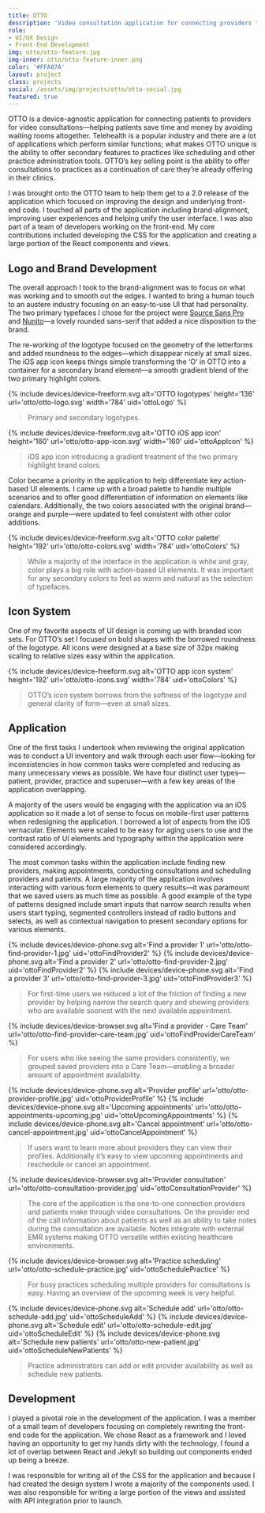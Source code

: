 ```yaml
---
title: OTTO
description: 'Video consultation application for connecting providers to patients, practice administration and scheduling.'
role:
- UI/UX Design
- Front-End Development
img: otto/otto-feature.jpg
img-inner: otto/otto-feature-inner.png
color: '#FFA07A'
layout: project
class: projects
social: /assets/img/projects/otto/otto-social.jpg
featured: true
---
```


OTTO is a device-agnostic application for connecting patients to providers for video consultations—helping patients save time and money by avoiding waiting rooms altogether. Telehealth is a popular industry and there are a lot of applications which perform similar functions; what makes OTTO unique is the ability to offer secondary features to practices like scheduling and other practice administration tools. OTTO’s key selling point is the ability to offer consultations to practices as a continuation of care they’re already offering in their clinics. 

I was brought onto the OTTO team to help them get to a 2.0 release of the application which focused on improving the design and underlying front-end code. I touched all parts of the application including brand-alignment, improving user experiences and helping unify the user interface. I was also part of a team of developers working on the front-end. My core contributions included developing the CSS for the application and creating a large portion of the React components and views.

## Logo and Brand Development

The overall approach I took to the brand-alignment was to focus on what was working and to smooth out the edges. I wanted to bring a human touch to an austere industry focusing on an easy-to-use UI that had personality. The two primary typefaces I chose for the project were [Source Sans Pro](https://fonts.google.com/specimen/Source+Sans+Pro) and [Nunito](https://fonts.google.com/specimen/Nunito)—a lovely rounded sans-serif that added a nice disposition to the brand.

The re-working of the logotype focused on the geometry of the letterforms and added roundness to the edges—which disappear nicely at small sizes. The iOS app icon keeps things simple transforming the ‘O’ in OTTO into a container for a secondary brand element—a smooth gradient blend of the two primary highlight colors.

<section class="device">
{% include devices/device-freeform.svg
alt='OTTO logotypes'
height='136'
url='otto/otto-logo.svg'
width='784'
uid='ottoLogo'
%}
</section>

> Primary and secondary logotypes.

<section class="device">
{% include devices/device-freeform.svg
alt='OTTO iOS app icon'
height='160'
url='otto/otto-app-icon.svg'
width='160'
uid='ottoAppIcon'
%}
</section>

> iOS app icon introducing a gradient treatment of the two primary highlight brand colors.

Color became a priority in the application to help differentiate key action-based UI elements. I came up with a broad palette to handle multiple scenarios and to offer good differentiation of information on elements like calendars. Additionally, the two colors associated with the original brand—orange and purple—were updated to feel consistent with other color additions.

<section class="device">
{% include devices/device-freeform.svg
alt='OTTO color palette'
height='192'
url='otto/otto-colors.svg'
width='784'
uid='ottoColors'
%}
</section>

> While a majority of the interface in the application is white and gray, color plays a big role with action-based UI elements. It was important for any secondary colors to feel as warm and natural as the selection of typefaces.


## Icon System

One of my favorite aspects of UI design is coming up with branded icon sets. For OTTO’s set I focused on bold shapes with the borrowed roundness of the logotype. All icons were designed at a base size of 32px making scaling to relative sizes easy within the application.

<section class="device">
{% include devices/device-freeform.svg
alt='OTTO app icon system'
height='192'
url='otto/otto-icons.svg'
width='784'
uid='ottoColors'
%}
</section>

> OTTO’s icon system borrows from the softness of the logotype and general clarity of form—even at small sizes.

## Application

One of the first tasks I undertook when reviewing the original application was to conduct a UI inventory and walk through each user flow—looking for inconsistencies in how common tasks were completed and reducing as many unnecessary views as possible. We have four distinct user types—patient, provider, practice and superuser—with a few key areas of the application overlapping.

A majority of the users would be engaging with the application via an iOS application so it made a lot of sense to focus on mobile-first user patterns when redesigning the application. I borrowed a lot of aspects from the iOS vernacular. Elements were scaled to be easy for aging users to use and the contrast ratio of UI elements and typography within the application were considered accordingly.

The most common tasks within the application include finding new providers, making appointments, conducting consultations and scheduling providers and patients. A large majority of the application involves interacting with various form elements to query results—it was paramount that we saved users as much time as possible. A good example of the type of patterns designed include smart inputs that narrow search results when users start typing, segmented controllers instead of radio buttons and selects, as well as contextual navigation to present secondary options for various elements.

<section class="device device--oversized">
{% include devices/device-phone.svg
alt='Find a provider 1'
url='otto/otto-find-provider-1.jpg'
uid='ottoFindProvider2'
%}
{% include devices/device-phone.svg
alt='Find a provider 2'
url='otto/otto-find-provider-2.jpg'
uid='ottoFindProvider2'
%}
{% include devices/device-phone.svg
alt='Find a provider 3'
url='otto/otto-find-provider-3.jpg'
uid='ottoFindProvider3'
%}
</section>

> For first-time users we reduced a lot of the friction of finding a new provider by helping narrow the search query and showing providers who are available soonest with the next available appointment.

<section class="device device--oversized">
{% include devices/device-browser.svg
alt='Find a provider - Care Team'
url='otto/otto-find-provider-care-team.jpg'
uid='ottoFindProviderCareTeam'
%}
</section>

> For users who like seeing the same providers consistently, we grouped saved providers into a Care Team—enabling a broader amount of appointment availability.

<section class="device device--oversized">
{% include devices/device-phone.svg
alt='Provider profile'
url='otto/otto-provider-profile.jpg'
uid='ottoProviderProfile'
%}
{% include devices/device-phone.svg
alt='Upcoming appointments'
url='otto/otto-appointments-upcoming.jpg'
uid='ottoUpcomingAppointments'
%}
{% include devices/device-phone.svg
alt='Cancel appointment'
url='otto/otto-cancel-appointment.jpg'
uid='ottoCancelAppointment'
%}
</section>

> If users want to learn more about providers they can view their profiles. Additionally it’s easy to view upcoming appointments and reschedule or cancel an appointment.

<section class="device device--oversized">
{% include devices/device-browser.svg
alt='Provider consultation'
url='otto/otto-consultation-provider.jpg'
uid='ottoConsultationProvider'
%}
</section>

> The core of the application is the one-to-one connection providers and patients make through video consultations. On the provider end of the call information about patients as well as an ability to take notes during the consultation are available. Notes integrate with external EMR systems making OTTO versatile within existing healthcare environments.

<section class="device device--oversized">
{% include devices/device-browser.svg
alt='Practice scheduling'
url='otto/otto-schedule-practice.jpg'
uid='ottoSchedulePractice'
%}
</section>

> For busy practices scheduling multiple providers for consultations is easy. Having an overview of the upcoming week is very helpful.

<section class="device device--oversized">
{% include devices/device-phone.svg
alt='Schedule add'
url='otto/otto-schedule-add.jpg'
uid='ottoScheduleAdd'
%}
{% include devices/device-phone.svg
alt='Schedule edit'
url='otto/otto-schedule-edit.jpg'
uid='ottoScheduleEdit'
%}
{% include devices/device-phone.svg
alt='Schedule new patients'
url='otto/otto-new-patient.jpg'
uid='ottoScheduleNewPatients'
%}
</section>

> Practice administrators can add or edit provider availability as well as schedule new patients.

## Development

I played a pivotal role in the development of the application. I was a member of a small team of developers focusing on completely rewriting the front-end code for the application. We chose React as a framework and I loved having an opportunity to get my hands dirty with the technology. I found a lot of overlap between React and Jekyll so building out components ended up being a breeze.

I was responsible for writing all of the CSS for the application and because I had created the design system I wrote a majority of the components used. I was also responsible for writing a large portion of the views and assisted with API integration prior to launch.